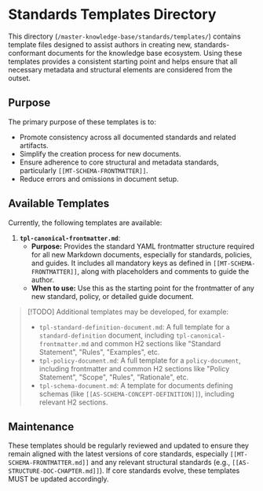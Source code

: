 # Standards Templates Directory

This directory (`/master-knowledge-base/standards/templates/`) contains template files designed to assist authors in creating new, standards-conformant documents for the knowledge base ecosystem. Using these templates provides a consistent starting point and helps ensure that all necessary metadata and structural elements are considered from the outset.

## Purpose

The primary purpose of these templates is to:
- Promote consistency across all documented standards and related artifacts.
- Simplify the creation process for new documents.
- Ensure adherence to core structural and metadata standards, particularly `[[MT-SCHEMA-FRONTMATTER]]`.
- Reduce errors and omissions in document setup.

## Available Templates

Currently, the following templates are available:

1.  **`tpl-canonical-frontmatter.md`**:
    *   **Purpose:** Provides the standard YAML frontmatter structure required for all new Markdown documents, especially for standards, policies, and guides. It includes all mandatory keys as defined in `[[MT-SCHEMA-FRONTMATTER]]`, along with placeholders and comments to guide the author.
    *   **When to use:** Use this as the starting point for the frontmatter of any new standard, policy, or detailed guide document.

> [!TODO] Additional templates may be developed, for example:
> - `tpl-standard-definition-document.md`: A full template for a `standard-definition` document, including `tpl-canonical-frontmatter.md` and common H2 sections like "Standard Statement", "Rules", "Examples", etc.
> - `tpl-policy-document.md`: A full template for a `policy-document`, including frontmatter and common H2 sections like "Policy Statement", "Scope", "Rules", "Rationale", etc.
> - `tpl-schema-document.md`: A template for documents defining schemas (like `[[AS-SCHEMA-CONCEPT-DEFINITION]]`), including relevant H2 sections.

## Maintenance

These templates should be regularly reviewed and updated to ensure they remain aligned with the latest versions of core standards, especially `[[MT-SCHEMA-FRONTMATTER.md]]` and any relevant structural standards (e.g., `[[AS-STRUCTURE-DOC-CHAPTER.md]]`). If core standards evolve, these templates MUST be updated accordingly.
